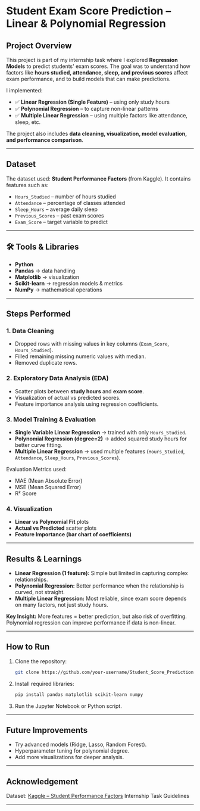
#  Student Exam Score Prediction – Linear & Polynomial Regression

##  Project Overview

This project is part of my internship task where I explored **Regression Models** to predict students' exam scores.
The goal was to understand how factors like **hours studied, attendance, sleep, and previous scores** affect exam performance, and to build models that can make predictions.

I implemented:

* ✅ **Linear Regression (Single Feature)** – using only study hours
* ✅ **Polynomial Regression** – to capture non-linear patterns
* ✅ **Multiple Linear Regression** – using multiple factors like attendance, sleep, etc.

The project also includes **data cleaning, visualization, model evaluation, and performance comparison**.

---

##  Dataset

The dataset used: **Student Performance Factors** (from Kaggle).
It contains features such as:

* `Hours_Studied` – number of hours studied
* `Attendance` – percentage of classes attended
* `Sleep_Hours` – average daily sleep
* `Previous_Scores` – past exam scores
* `Exam_Score` – target variable to predict

---

## 🛠️ Tools & Libraries

* **Python**
* **Pandas** → data handling
* **Matplotlib** → visualization
* **Scikit-learn** → regression models & metrics
* **NumPy** → mathematical operations

---

##  Steps Performed

### 1. **Data Cleaning**

* Dropped rows with missing values in key columns (`Exam_Score`, `Hours_Studied`).
* Filled remaining missing numeric values with median.
* Removed duplicate rows.

### 2. **Exploratory Data Analysis (EDA)**

* Scatter plots between **study hours** and **exam score**.
* Visualization of actual vs predicted scores.
* Feature importance analysis using regression coefficients.

### 3. **Model Training & Evaluation**

* **Single Variable Linear Regression** → trained with only `Hours_Studied`.
* **Polynomial Regression (degree=2)** → added squared study hours for better curve fitting.
* **Multiple Linear Regression** → used multiple features (`Hours_Studied`, `Attendance`, `Sleep_Hours`, `Previous_Scores`).

Evaluation Metrics used:

* MAE (Mean Absolute Error)
* MSE (Mean Squared Error)
* R² Score

### 4. **Visualization**

* **Linear vs Polynomial Fit** plots
* **Actual vs Predicted** scatter plots
* **Feature Importance (bar chart of coefficients)**

---

##  Results & Learnings

* **Linear Regression (1 feature):** Simple but limited in capturing complex relationships.
* **Polynomial Regression:** Better performance when the relationship is curved, not straight.
* **Multiple Linear Regression:** Most reliable, since exam score depends on many factors, not just study hours.

 **Key Insight:** More features = better prediction, but also risk of overfitting. Polynomial regression can improve performance if data is non-linear.

---

##  How to Run

1. Clone the repository:

   ```bash
   git clone https://github.com/your-username/Student_Score_Prediction.git
   ```
2. Install required libraries:

   ```bash
   pip install pandas matplotlib scikit-learn numpy
   ```
3. Run the Jupyter Notebook or Python script.

---

##  Future Improvements

* Try advanced models (Ridge, Lasso, Random Forest).
* Hyperparameter tuning for polynomial degree.
* Add more visualizations for deeper analysis.

---

## Acknowledgement

Dataset: [Kaggle – Student Performance Factors](https://www.kaggle.com/)
Internship Task Guidelines

---

